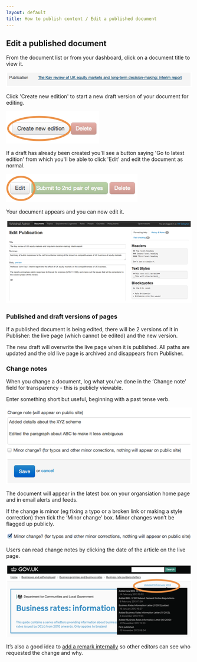 ```yaml
---
layout: default
title: How to publish content / Edit a published document
---
```


## Edit a published document

From the document list or from your dashboard, click on a document title to view it.

![Editing a doc 1](editing-a-doc-1.png)

Click 'Create new edition' to start a new draft version of your document for editing.

![Editing a doc 2](editing-a-doc-2.png)
	
If a draft has already been created you'll see a button saying 'Go to latest edition' from which you'll be able to click 'Edit' and edit the document as normal.

![Editing a doc 3](editing-a-doc-3.png)

Your document appears and you can now edit it.

![Editing a doc 4](editing-a-doc-4.png)

### Published and draft versions of pages

If a published document is being edited, there will be 2 versions of it in Publisher: the live page (which cannot be edited) and the new version.

The new draft will overwrite the live page when it is published. All paths are updated and the old live page is archived and disappears from Publisher.

### Change notes
	
When you change a document, log what you’ve done in the ‘Change note’ field for transparency - this is publicly viewable. 

Enter something short but useful, beginning with a past tense verb.

![Editing a doc 5](editing-a-doc-5.png)

The document will appear in the latest box on your organsiation home page and in email alerts and feeds. 

If the change is minor (eg fixing a typo or a broken link or making a style correction) then tick the ‘Minor change’ box. Minor changes won’t be flagged up publicly.

![Editing a doc 6](editing-a-doc-6.png)
	
Users can read change notes by clicking the date of the article on the live page. 

![Editing a doc 7](editing-a-doc-7.png)
	
It’s also a good idea to [add a remark internally](http://alphagov.github.io/inside-government-admin-guide/creating-documents/add-remark.html) so other editors can see who requested the change and why. 

